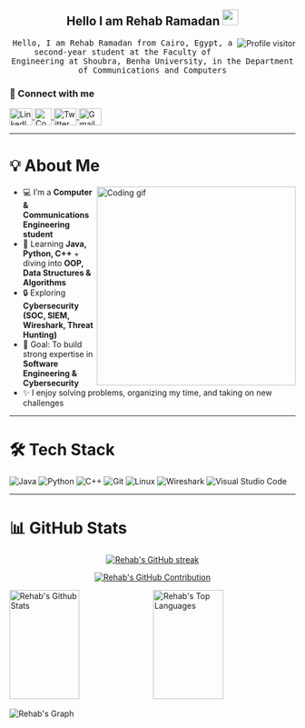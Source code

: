 <!-- Title -->
<h2 align="center">
  Hello I am Rehab Ramadan
  <img src="https://media.giphy.com/media/hvRJCLFzcasrR4ia7z/giphy.gif" width="28">
</h2>

<!-- Visitors Counter -->
<a href="https://komarev.com/ghpvc/?username=rehab-ramadan">
  <img align="right" src="https://komarev.com/ghpvc/?username=rehab-ramadan&label=Visitors&color=0e75b6&style=flat" alt="Profile visitor" />
</a>


<p align="center"> 
  <samp>
    Hello, I am Rehab Ramadan from Cairo, Egypt, a second-year student at the Faculty of Engineering at Shoubra, Benha University, in the Department of Communications and Computers
  </samp>
</p>

<!-- Connect Section -->
<h3 align="left">🔗 Connect with me</h3>
<p align="left">
  <!-- LinkedIn -->
  <a href="https://www.linkedin.com/in/rehab-ramadan-b713b3325/" target="_blank">
    <img align="center" src="https://raw.githubusercontent.com/rahuldkjain/github-profile-readme-generator/master/src/images/icons/Social/linked-in-alt.svg" alt="LinkedIn" height="30" width="40" />
  </a>
  
  <!-- Codeforces (3 colored bars only) -->
  <a href="https://codeforces.com/profile/Rehab_Ramadan" target="_blank">
    <img align="center" src="https://upload.wikimedia.org/wikipedia/commons/6/6a/Codeforces_colored_logo.svg" alt="Codeforces" height="30" />
  </a>
  
  <!-- X (Twitter) -->
  <a href="https://x.com/rehab_ramadan26" target="_blank">
    <img align="center" src="https://raw.githubusercontent.com/rahuldkjain/github-profile-readme-generator/master/src/images/icons/Social/twitter.svg" alt="Twitter" height="30" width="40" />
  </a>
  
  <!-- Gmail -->
  <a href="https://mail.google.com/mail/?view=cm&fs=1&to=rehabbramadan055@gmail.com&su=Message%20to%20Rehab%20Ramadan" target="_blank">
    <img align="center" src="https://www.vectorlogo.zone/logos/gmail/gmail-icon.svg" alt="Gmail" height="30" width="40" />
  </a>
</p>







---

# 💡 About Me
<img align="right" width="350" src="https://raw.githubusercontent.com/rehab-ramadan/rehab-ramadan/main/assets/programmer.gif" alt="Coding gif" />

- 💻 I’m a **Computer & Communications Engineering student**  
- 🌱 Learning **Java, Python, C++** + diving into **OOP, Data Structures & Algorithms**  
- 🔒 Exploring **Cybersecurity (SOC, SIEM, Wireshark, Threat Hunting)**  
- 🎯 Goal: To build strong expertise in **Software Engineering & Cybersecurity**  
- ✨ I enjoy solving problems, organizing my time, and taking on new challenges  

---

# 🛠️ Tech Stack

![Java](https://img.shields.io/badge/Java-F89820?style=for-the-badge&logo=java&logoColor=white)
![Python](https://img.shields.io/badge/Python-3776AB?style=for-the-badge&logo=python&logoColor=white)
![C++](https://img.shields.io/badge/C++-00599C?style=for-the-badge&logo=cplusplus&logoColor=white)
![Git](https://img.shields.io/badge/Git-F05032?style=for-the-badge&logo=git&logoColor=white)
![Linux](https://img.shields.io/badge/Linux-FCC624?style=for-the-badge&logo=linux&logoColor=black)
![Wireshark](https://img.shields.io/badge/Wireshark-1679A7?style=for-the-badge&logo=wireshark&logoColor=white)
![Visual Studio Code](https://img.shields.io/badge/VSCode-0078d7?style=for-the-badge&logo=visual-studio-code&logoColor=white)

---

# 📊 GitHub Stats
<p align="center">
  <a href="https://github.com/rehab-ramadan">
    <img src="https://github-readme-streak-stats.herokuapp.com/?user=rehab-ramadan&theme=radical&border=7F3FBF&background=0D1117" alt="Rehab's GitHub streak"/>
  </a>
</p>

<p align="center">
  <a href="https://github.com/rehab-ramadan">
    <img src="https://github-profile-summary-cards.vercel.app/api/cards/profile-details?username=rehab-ramadan&theme=radical" alt="Rehab's GitHub Contribution"/>
  </a>
</p>

<a> 
  <a href="https://github.com/rehab-ramadan"><img alt="Rehab's Github Stats" src="https://denvercoder1-github-readme-stats.vercel.app/api?username=rehab-ramadan&show_icons=true&count_private=true&theme=react&border_color=7F3FBF&bg_color=0D1117&title_color=F85D7F&icon_color=F8D866" height="192px" width="49.5%"/></a>
  <a href="https://github.com/rehab-ramadan"><img alt="Rehab's Top Languages" src="https://denvercoder1-github-readme-stats.vercel.app/api/top-langs/?username=rehab-ramadan&langs_count=8&layout=compact&theme=react&border_color=7F3FBF&bg_color=0D1117&title_color=F85D7F&icon_color=F8D866" height="192px" width="49.5%"/></a>
</a>

![Rehab's Graph](https://github-readme-activity-graph.vercel.app/graph?username=rehab-ramadan&custom_title=Rehab%20Rama_)


<!--
**rehabramadan21/rehabramadan21** is a ✨ _special_ ✨ repository because its `README.md` (this file) appears on your GitHub profile.

Here are some ideas to get you started:

- 🔭 I’m currently working on ...
- 🌱 I’m currently learning ...
- 👯 I’m looking to collaborate on ...
- 🤔 I’m looking for help with ...
- 💬 Ask me about ...
- 📫 How to reach me: ...
- 😄 Pronouns: ...
- ⚡ Fun fact: ...
-->
